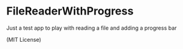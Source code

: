FileReaderWithProgress
======================

Just a test app to play with reading a file and adding a progress bar

(MIT License)
